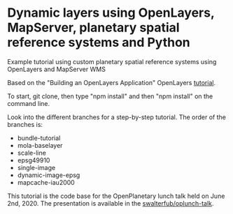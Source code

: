 # Dynamic layers using OpenLayers, MapServer, planetary spatial reference systems and Python
Example tutorial using custom planetary spatial reference systems using OpenLayers and MapServer WMS

Based on the "Building an OpenLayers Application" OpenLayers [tutorial](https://openlayers.org/en/latest/doc/tutorials/bundle.html).

To start, git clone, then type "npm install" and then "npm install" on the command line.

Look into the different branches for a step-by-step tutorial. The order of the branches is:
- bundle-tutorial
- mola-baselayer
- scale-line
- epsg49910
- single-image
- dynamic-image-epsg
- mapcache-iau2000

This tutorial is the code base for the OpenPlanetary lunch talk held on June 2nd, 2020. The presentation is available in the 
[swalterfub/oplunch-talk](https://github.com/swalterfub/oplunch-talk/settings).
